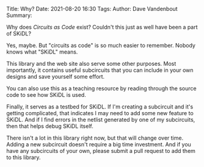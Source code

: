 Title: Why?
Date: 2021-08-20 16:30
Tags:
Author: Dave Vandenbout
Summary:

Why does *Circuits as Code* exist?
Couldn't this just as well have been a part of SKiDL?

Yes, maybe. But "circuits as code" is so much easier to remember.
Nobody knows what "SKiDL" means.

This library and the web site also serve some other purposes.
Most importantly, it contains useful subcircuits that you can
include in your own designs and save yourself some effort.

You can also use this as a teaching resource by reading through the source code to see
how SKiDL is used.

Finally, it serves as a testbed for SKiDL.
If I'm creating a subcircuit and it's getting complicated,
that indicates I may need to add some new feature to SKiDL.
And if I find errors in the netlist generated by one of my subcircuits,
then that helps debug SKiDL itself.

There isn't a lot in this library right now, but that will change over time.
Adding a new subcircuit doesn't require a big time investment.
And if you have any subcircuits of your own, please submit a pull request to
add them to this library.
